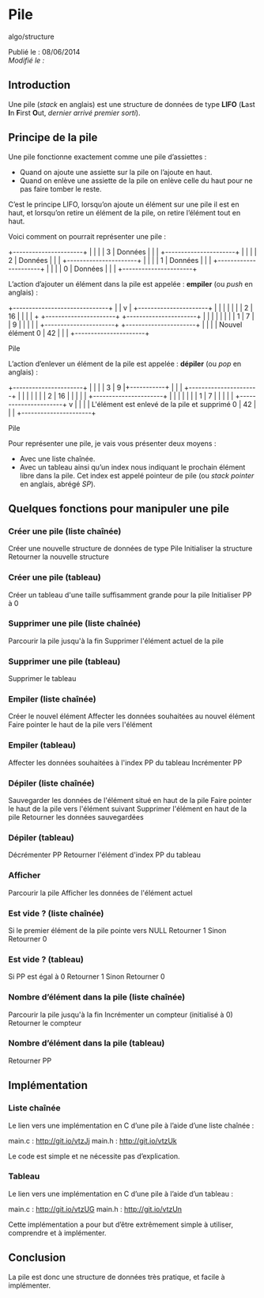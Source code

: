 Pile
====
algo/structure

Publié le : 08/06/2014  
*Modifié le :*

## Introduction

Une pile (*stack* en anglais) est une structure de données de type **LIFO** (**L**ast **I**n **F**irst **O**ut, *dernier arrivé premier sorti*).

## Principe de la pile

Une pile fonctionne exactement comme une pile d’assiettes :

- Quand on ajoute une assiette sur la pile on l’ajoute en haut.
- Quand on enlève une assiette de la pile on enlève celle du haut pour ne pas faire tomber le reste.

C’est le principe LIFO, lorsqu’on ajoute un élément sur une pile il est en haut, et lorsqu’on retire un élément de la pile, on retire l’élément tout en haut.

Voici comment on pourrait représenter une pile :

+----------------------+
|                      |
|                      |
3  |        Données       |
|                      |
+----------------------+
|                      |
|                      |
2  |        Données       |
|                      |
+----------------------+
|                      |
|                      |
1  |        Données       |
|                      |
+----------------------+
|                      |
|                      |
0  |        Données       |
|                      |
+----------------------+

L’action d’ajouter un élément dans la pile est appelée : **empiler** (ou *push* en anglais) :

+------------------------------+
|                              |
v                              |
+----------------------+                   |
|                      |                   |
|                      |                   |
2  |           16         |                   |
|                      |                   +
+----------------------+        +----------------------+
|                      |        |                      |
|                      |        |                      |
1  |           7          |        |           9          |
|                      |        |                      |
+----------------------+        +----------------------+
|                      |
|                      |              Nouvel élément
0  |           42         |
|                      |
+----------------------+

Pile

L’action d’enlever un élément de la pile est appelée : **dépiler** (ou *pop* en anglais) :

+----------------------+
|                      |
|                      |
3  |           9          |+-----------+
|                      |            |
+----------------------+            |
|                      |            |
|                      |            |
2  |           16         |            |
|                      |            |
+----------------------+            |
|                      |            |
|                      |            |
1  |           7          |            |
|                      |            |
+----------------------+            v
|                      |
|                      | L'élément est enlevé de la pile et supprimé
0  |           42         |
|                      |
+----------------------+

Pile

Pour représenter une pile, je vais vous présenter deux moyens :

- Avec une liste chaînée.
- Avec un tableau ainsi qu’un index nous indiquant le prochain élément libre dans la pile. Cet index est appelé pointeur de pile (ou *stack pointer* en anglais, abrégé *SP*).

## Quelques fonctions pour manipuler une pile

### Créer une pile (liste chaînée)

Créer une nouvelle structure de données de type Pile
Initialiser la structure
Retourner la nouvelle structure

### Créer une pile (tableau)

Créer un tableau d'une taille suffisamment grande pour la pile
Initialiser PP à 0

### Supprimer une pile (liste chaînée)

Parcourir la pile jusqu'à la fin
Supprimer l'élément actuel de la pile

### Supprimer une pile (tableau)

Supprimer le tableau

### Empiler (liste chaînée)

Créer le nouvel élément
Affecter les données souhaitées au nouvel élément
Faire pointer le haut de la pile vers l'élément

### Empiler (tableau)

Affecter les données souhaitées à l'index PP du tableau
Incrémenter PP

### Dépiler (liste chaînée)

Sauvegarder les données de l'élément situé en haut de la pile
Faire pointer le haut de la pile vers l'élément suivant
Supprimer l'élément en haut de la pile
Retourner les données sauvegardées

### Dépiler (tableau)

Décrémenter PP
Retourner l'élément d'index PP du tableau

### Afficher

Parcourir la pile
Afficher les données de l'élément actuel

### Est vide ? (liste chaînée)

Si le premier élément de la pile pointe vers NULL
Retourner 1
Sinon
Retourner 0

### Est vide ? (tableau)

Si PP est égal à 0
Retourner 1
Sinon
Retourner 0

### Nombre d’élément dans la pile (liste chaînée)

Parcourir la pile jusqu'à la fin
Incrémenter un compteur (initialisé à 0)
Retourner le compteur

### Nombre d’élément dans la pile (tableau)

Retourner PP

## Implémentation

### Liste chaînée

Le lien vers une implémentation en C d’une pile à l’aide d’une liste chaînée :

main.c : http://git.io/vtzJj
main.h : http://git.io/vtzUk

Le code est simple et ne nécessite pas d’explication.

### Tableau

Le lien vers une implémentation en C d’une pile à l’aide d’un tableau :

main.c : http://git.io/vtzUG
main.h : http://git.io/vtzUn

Cette implémentation a pour but d’être extrêmement simple à utiliser, comprendre et à implémenter.

## Conclusion

La pile est donc une structure de données très pratique, et facile à implémenter.
